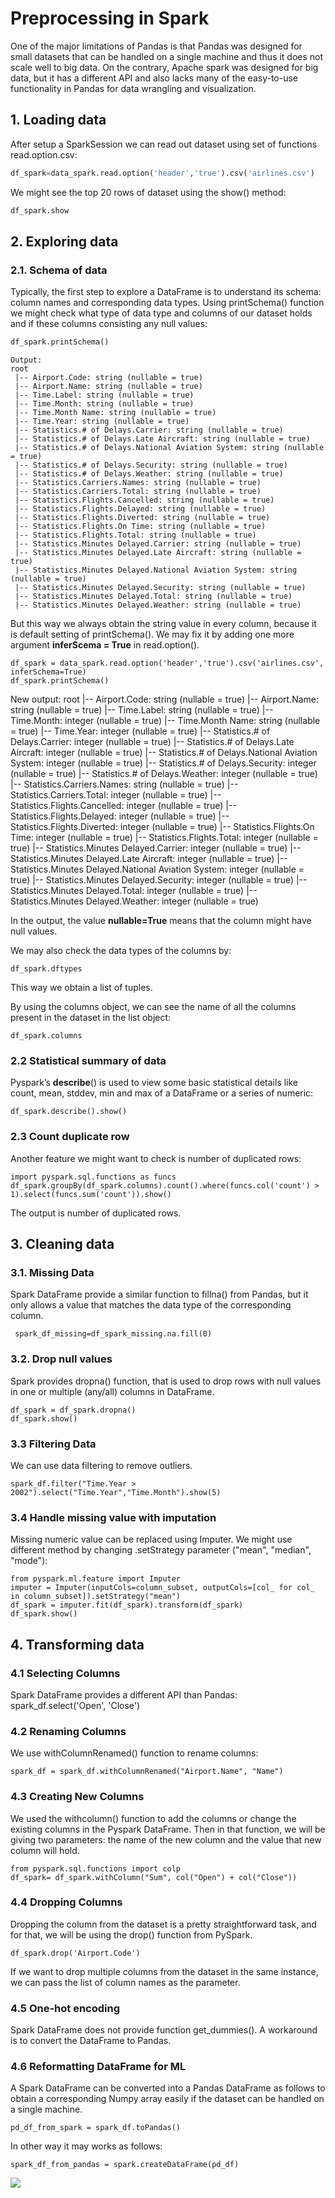 # Preprocessing in Spark

One of the major limitations of Pandas is that Pandas was designed for small datasets that can be handled on a single machine and thus it does not scale well to big data. On the contrary, Apache spark was designed for big data, but it has a different API and also lacks many of the easy-to-use functionality in Pandas for data wrangling and visualization.


## 1. Loading data
After setup a SparkSession we can read out dataset using set of functions read.option.csv:

```python
df_spark=data_spark.read.option('header','true').csv('airlines.csv')
```

We might see the top 20 rows of dataset using the show() method:
```python
df_spark.show
```

## 2. Exploring data

### 2.1. Schema of data
Typically, the first step to explore a DataFrame is to understand its schema: column names and corresponding data types.
Using printSchema() function we might check what type of data type and columns of our dataset holds and if these columns consisting any null values:
```python
df_spark.printSchema()
```
```
Output:    
root
 |-- Airport.Code: string (nullable = true)
 |-- Airport.Name: string (nullable = true)
 |-- Time.Label: string (nullable = true)
 |-- Time.Month: string (nullable = true)
 |-- Time.Month Name: string (nullable = true)
 |-- Time.Year: string (nullable = true)
 |-- Statistics.# of Delays.Carrier: string (nullable = true)
 |-- Statistics.# of Delays.Late Aircraft: string (nullable = true)
 |-- Statistics.# of Delays.National Aviation System: string (nullable = true)
 |-- Statistics.# of Delays.Security: string (nullable = true)
 |-- Statistics.# of Delays.Weather: string (nullable = true)
 |-- Statistics.Carriers.Names: string (nullable = true)
 |-- Statistics.Carriers.Total: string (nullable = true)
 |-- Statistics.Flights.Cancelled: string (nullable = true)
 |-- Statistics.Flights.Delayed: string (nullable = true)
 |-- Statistics.Flights.Diverted: string (nullable = true)
 |-- Statistics.Flights.On Time: string (nullable = true)
 |-- Statistics.Flights.Total: string (nullable = true)
 |-- Statistics.Minutes Delayed.Carrier: string (nullable = true)
 |-- Statistics.Minutes Delayed.Late Aircraft: string (nullable = true)
 |-- Statistics.Minutes Delayed.National Aviation System: string (nullable = true)
 |-- Statistics.Minutes Delayed.Security: string (nullable = true)
 |-- Statistics.Minutes Delayed.Total: string (nullable = true)
 |-- Statistics.Minutes Delayed.Weather: string (nullable = true)
``` 
But this way we always obtain the string value in every column, because it is default setting of printSchema(). We may fix it by adding one more argument **inferScema = True** in read.option().

    df_spark = data_spark.read.option('header','true').csv('airlines.csv', inferSchema=True)
    df_spark.printSchema()
    
New output:
root
 |-- Airport.Code: string (nullable = true)
 |-- Airport.Name: string (nullable = true)
 |-- Time.Label: string (nullable = true)
 |-- Time.Month: integer (nullable = true)
 |-- Time.Month Name: string (nullable = true)
 |-- Time.Year: integer (nullable = true)
 |-- Statistics.# of Delays.Carrier: integer (nullable = true)
 |-- Statistics.# of Delays.Late Aircraft: integer (nullable = true)
 |-- Statistics.# of Delays.National Aviation System: integer (nullable = true)
 |-- Statistics.# of Delays.Security: integer (nullable = true)
 |-- Statistics.# of Delays.Weather: integer (nullable = true)
 |-- Statistics.Carriers.Names: string (nullable = true)
 |-- Statistics.Carriers.Total: integer (nullable = true)
 |-- Statistics.Flights.Cancelled: integer (nullable = true)
 |-- Statistics.Flights.Delayed: integer (nullable = true)
 |-- Statistics.Flights.Diverted: integer (nullable = true)
 |-- Statistics.Flights.On Time: integer (nullable = true)
 |-- Statistics.Flights.Total: integer (nullable = true)
 |-- Statistics.Minutes Delayed.Carrier: integer (nullable = true)
 |-- Statistics.Minutes Delayed.Late Aircraft: integer (nullable = true)
 |-- Statistics.Minutes Delayed.National Aviation System: integer (nullable = true)
 |-- Statistics.Minutes Delayed.Security: integer (nullable = true)
 |-- Statistics.Minutes Delayed.Total: integer (nullable = true)
 |-- Statistics.Minutes Delayed.Weather: integer (nullable = true)

In the output, the value **nullable=True** means that the column might have null values.

We may also check the data types of the columns by:

    df_spark.dftypes
    
This way we obtain a list of tuples. 

By using the columns object, we can see the name of all the columns present in the dataset in the list object:

    df_spark.columns
    
### 2.2 Statistical summary of data
Pyspark’s **describe**() is used to view some basic statistical details like count, mean, stddev, min and max of a DataFrame or a series of numeric:

    df_spark.describe().show()


### 2.3 Count duplicate row
Another feature we might want to check is number of duplicated rows:

    import pyspark.sql.functions as funcs
    df_spark.groupBy(df_spark.columns).count().where(funcs.col('count') > 1).select(funcs.sum('count')).show()
The output is number of duplicated rows.

## 3. Cleaning data

### 3.1. Missing Data
 Spark DataFrame provide a similar function to fillna() from Pandas, but it only allows a value that matches the data type of the corresponding column.
 
     spark_df_missing=df_spark_missing.na.fill(0)

### 3.2. Drop null values
Spark provides dropna() function, that is used to drop rows with null values in one or multiple (any/all) columns in DataFrame.

    df_spark = df_spark.dropna() 
    df_spark.show()

### 3.3 Filtering Data
We can use data filtering to remove outliers.

    spark_df.filter("Time.Year > 2002").select("Time.Year","Time.Month").show(5)

### 3.4 Handle missing value with imputation

Missing numeric value can be replaced using Imputer. We might use different method by changing .setStrategy parameter ("mean", "median", "mode"):

    from pyspark.ml.feature import Imputer
    imputer = Imputer(inputCols=column_subset, outputCols=[col_ for col_ in column_subset]).setStrategy("mean")
    df_spark = imputer.fit(df_spark).transform(df_spark)
    df_spark.show()

## 4. Transforming data

### 4.1 Selecting Columns 
Spark DataFrame provides a different API than Pandas:
    spark_df.select('Open', 'Close')

### 4.2 Renaming Columns
We use withColumnRenamed() function to rename columns:

    spark_df = spark_df.withColumnRenamed("Airport.Name", "Name")

### 4.3 Creating New Columns
We used the withcolumn() function to add the columns or change the existing columns in the Pyspark DataFrame. Then in that function, we will be giving two parameters: the name of the new column and the value that new column will hold.

    from pyspark.sql.functions import colp 
    df_spark= df_spark.withColumn("Sum", col("Open") + col("Close"))

### 4.4 Dropping Columns
Dropping the column from the dataset is a pretty straightforward task, and for that, we will be using the drop() function from PySpark.

    df_spark.drop('Airport.Code')
    
 If we want to drop multiple columns from the dataset in the same instance, we can pass the list of column names as the parameter.
 
### 4.5 One-hot encoding
Spark DataFrame does not provide  function get_dummies(). A workaround is to convert the DataFrame to Pandas.

### 4.6 Reformatting DataFrame for ML

A Spark DataFrame can be converted into a Pandas DataFrame as follows to obtain a corresponding Numpy array easily if the dataset can be handled on a single machine.

    pd_df_from_spark = spark_df.toPandas()

In other way it may works as follows:

    spark_df_from_pandas = spark.createDataFrame(pd_df)

![](https://miro.medium.com/max/625/1*vEMpD7FbswFzv82WrpuG4Q.jpeg)



